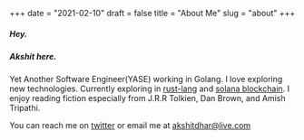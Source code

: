 +++
date = "2021-02-10"
draft = false
title = "About Me"
slug = "about"
+++

##### Hey. 
##### Akshit here. 

Yet Another Software Engineer(YASE) working in Golang. I love exploring new technologies. Currently exploring in [rust-lang](https://www.rust-lang.org/) and [solana blockchain](https://solana.com/). 
I enjoy reading fiction especially from J.R.R Tolkien, Dan Brown, and Amish Tripathi.

You can reach me on [twitter](https://twitter.com/dharakshit) or email me at akshitdhar@live.com